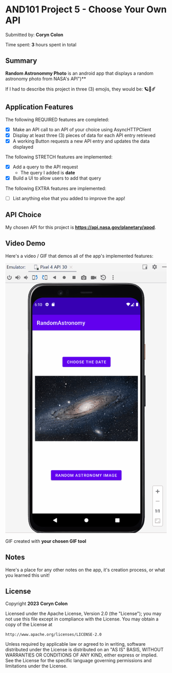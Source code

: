 <!-- (This is a comment) INSTRUCTIONS: Go through this page and fill out any **bolded** entries with their correct values.-->

# AND101 Project 5 - Choose Your Own API

Submitted by: **Coryn Colon**

Time spent: **3** hours spent in total

## Summary

**Random Astronommy Photo** is an android app that displays a random astronomy photo from NASA's API")**

If I had to describe this project in three (3) emojis, they would be: **🪐🌌☄️**

## Application Features

<!-- (This is a comment) Please be sure to change the [ ] to [x] for any features you completed.  If a feature is not checked [x], you might miss the points for that item! -->

The following REQUIRED features are completed:

- [X] Make an API call to an API of your choice using AsyncHTTPClient
- [X] Display at least three (3) pieces of data for each API entry retrieved
- [X] A working Button requests a new API entry and updates the data displayed

The following STRETCH features are implemented:

- [X] Add a query to the API request
  - The query I added is **date**
- [X] Build a UI to allow users to add that query 

The following EXTRA features are implemented:

- [ ] List anything else that you added to improve the app!

## API Choice

My chosen API for this project is **https://api.nasa.gov/planetary/apod**.

## Video Demo

Here's a video / GIF that demos all of the app's implemented features:

<img src='/project5screenshot.gif'/>

GIF created with **your chosen GIF tool**

<!-- Recommended tools:
- [Kap](https://getkap.co/) for macOS
- [ScreenToGif](https://www.screentogif.com/) for Windows
- [peek](https://github.com/phw/peek) for Linux. -->

## Notes

Here's a place for any other notes on the app, it's creation process, or what you learned this unit!

## License

Copyright **2023** **Coryn Colon**

Licensed under the Apache License, Version 2.0 (the "License");
you may not use this file except in compliance with the License.
You may obtain a copy of the License at

    http://www.apache.org/licenses/LICENSE-2.0

Unless required by applicable law or agreed to in writing, software
distributed under the License is distributed on an "AS IS" BASIS,
WITHOUT WARRANTIES OR CONDITIONS OF ANY KIND, either express or implied.
See the License for the specific language governing permissions and
limitations under the License.
